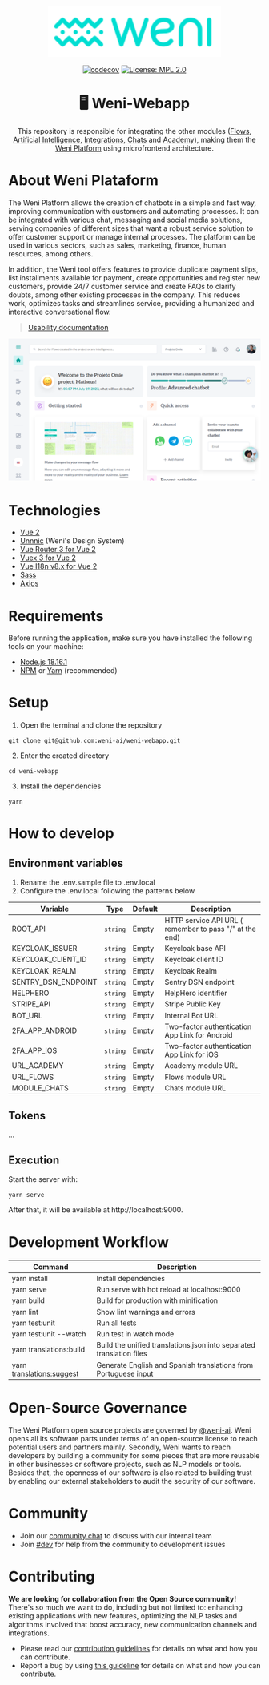 <div align="center">

<img src="https://github.com/Ilhasoft/weni-webapp/raw/main/src/assets/LogoWeniAnimada.svg" height="100" />

[![codecov](https://codecov.io/gh/weni-ai/weni-webapp/branch/main/graph/badge.svg)](https://codecov.io/gh/weni-ai/weni-webapp) [![License: MPL 2.0](https://img.shields.io/badge/License-MPL_2.0-brightgreen.svg)](https://opensource.org/licenses/MPL-2.0)

# :desktop_computer: Weni-Webapp

This repository is responsible for integrating the other modules ([Flows](https://github.com/weni-ai/flows/), [Artificial Intelligence](https://github.com/weni-ai/ia-platform-frontend), [Integrations](https://github.com/weni-ai/weni-integrations-webapp), [Chats](https://github.com/weni-ai/chats-webapp) and [Academy](https://github.com/weni-ai/weni-academy)), making them the [Weni Platform](https://dash.weni.ai/) using microfrontend architecture.

</div>

# About Weni Plataform

The Weni Platform allows the creation of chatbots in a simple and fast way, improving communication with customers and automating processes. It can be integrated with various chat, messaging and social media solutions, serving companies of different sizes that want a robust service solution to offer customer support or manage internal processes. The platform can be used in various sectors, such as sales, marketing, finance, human resources, among others.

In addition, the Weni tool offers features to provide duplicate payment slips, list installments available for payment, create opportunities and register new customers, provide 24/7 customer service and create FAQs to clarify doubts, among other existing processes in the company. This reduces work, optimizes tasks and streamlines service, providing a humanized and interactive conversational flow.
> [Usability documentation](https://docs.weni.ai/l/pt)

![Weni Platform welcome screenshot](preview.png)

# Technologies

- [Vue 2](https://v2.vuejs.org/)
- [Unnnic](https://github.com/weni-ai/unnnic) (Weni's Design System)
- [Vue Router 3 for Vue 2](https://v3.router.vuejs.org/)
- [Vuex 3 for Vue 2](https://v3.vuex.vuejs.org/)
- [Vue I18n v8.x for Vue 2](https://kazupon.github.io/vue-i18n/)
- [Sass](https://sass-lang.com/)
- [Axios](https://axios-http.com/)

# Requirements
Before running the application, make sure you have installed the following tools on your machine:

- [Node.js 18.16.1](https://nodejs.org/en)
- [NPM](https://www.npmjs.com/) or [Yarn](https://yarnpkg.com/) (recommended)

# Setup

1. Open the terminal and clone the repository

```
git clone git@github.com:weni-ai/weni-webapp.git
```

2. Enter the created directory

```
cd weni-webapp
```

3. Install the dependencies

```
yarn
```


# How to develop
## Environment variables

1. Rename the .env.sample file to .env.local
2. Configure the .env.local following the patterns below

| Variable | Type | Default | Description |
|--|--|--|--|
| ROOT_API | `string` | Empty | HTTP service API URL ( remember to pass "/" at the end)
| KEYCLOAK_ISSUER  | `string` | Empty | Keycloak base API
| KEYCLOAK_CLIENT_ID  | `string` | Empty | Keycloak client ID
| KEYCLOAK_REALM  | `string` | Empty | Keycloak Realm
| SENTRY_DSN_ENDPOINT  | `string` | Empty | Sentry DSN endpoint
| HELPHERO  | `string` | Empty | HelpHero identifier
| STRIPE_API  | `string` | Empty | Stripe Public Key
| BOT_URL  | `string` | Empty | Internal Bot URL
| 2FA_APP_ANDROID  | `string` | Empty | Two-factor authentication App Link for Android
| 2FA_APP_IOS  | `string` | Empty | Two-factor authentication App Link for iOS
| URL_ACADEMY  | `string` | Empty | Academy module URL
| URL_FLOWS  | `string` | Empty | Flows module URL
| MODULE_CHATS  | `string` | Empty | Chats module URL

## Tokens
...


## Execution

Start the server with:

```
yarn serve
```

After that, it will be available at http://localhost:9000.

# Development Workflow

| Command | Description |
|--|--|
| yarn install | Install dependencies
| yarn serve | Run serve with hot reload at localhost:9000
| yarn build | Build for production with minification
| yarn lint | Show lint warnings and errors
| yarn test:unit | Run all tests
| yarn test:unit --watch | Run test in watch mode
| yarn translations:build | Build the unified translations.json into separated translation files
| yarn translations:suggest | Generate English and Spanish translations from Portuguese input

# Open-Source Governance

The Weni Platform open source projects are governed by [@weni-ai](https://github.com/weni-ai/). Weni opens all its software parts under terms of an open-source license to reach potential users and partners mainly. Secondly, Weni wants to reach developers by building a community for some pieces that are more reusable in other businesses or software projects, such as NLP models or tools. Besides that, the openness of our software is also related to building trust by enabling our external stakeholders to audit the security of our software.

# Community

- Join our [community chat](https://community-chat.weni.ai) to discuss with our internal team
- Join [#dev](https://community-chat.weni.ai/channel/dev) for help from the community to development issues

# Contributing

**We are looking for collaboration from the Open Source community!** There's so much we want to do,
including but not limited to: enhancing existing applications with new features,
optimizing the NLP tasks and algorithms involved that boost accuracy, new communication channels and integrations.

* Please read our [contribution guidelines](https://github.com/ilhasoft/weni-platform/blob/main/.github/CONTRIBUTING.md) for details on what and how you can contribute.
* Report a bug by using [this guideline](https://github.com/ilhasoft/weni-platform/blob/main/.github/CONTRIBUTING.md#report-a-bug) for details on what and how you can contribute.
